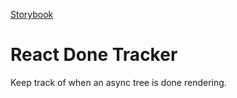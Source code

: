 [Storybook](https://react-done-tracker.vercel.app)

# React Done Tracker

Keep track of when an async tree is done rendering.
